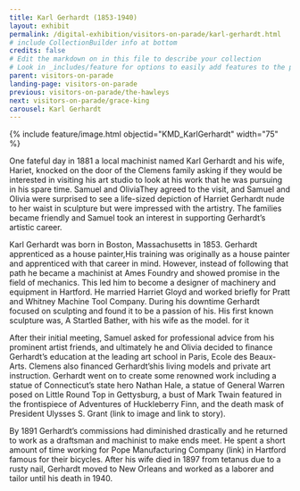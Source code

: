 ```yaml
---
title: Karl Gerhardt (1853-1940)
layout: exhibit
permalink: /digital-exhibition/visitors-on-parade/karl-gerhardt.html
# include CollectionBuilder info at bottom
credits: false
# Edit the markdown on in this file to describe your collection
# Look in _includes/feature for options to easily add features to the page
parent: visitors-on-parade
landing-page: visitors-on-parade
previous: visitors-on-parade/the-hawleys
next: visitors-on-parade/grace-king
carousel: Karl Gerhardt
---
```


{% include feature/image.html objectid="KMD_KarlGerhardt" width="75" %}

One fateful day in 1881 a local machinist named Karl Gerhardt and his wife, Hariet, knocked on the door of the Clemens family asking if they would be interested in visiting his art studio to look at his work that he was pursuing in his spare time. Samuel and OliviaThey agreed  to the visit, and Samuel and Olivia were surprised to see a life-sized depiction of Harriet Gerhardt nude to her waist in sculpture but were impressed with the artistry. The families became friendly and Samuel took an interest in supporting Gerhardt’s artistic career.

Karl Gerhardt was born in Boston, Massachusetts in 1853. Gerhardt apprenticed as a house painter,His training was originally as a house painter and apprenticed with that career in mind. However, instead of following that path he became a machinist at Ames Foundry and showed promise in the field of mechanics. This led him to become a designer of machinery and equipment in Hartford. He married Harriet Gloyd and worked briefly for Pratt and Whitney Machine Tool Company. During his downtime Gerhardt focused on sculpting and found it to be a passion of his. His first known sculpture was, A Startled Bather, with his wife as the model. for it

After their initial meeting, Samuel asked for professional advice from his prominent artist friends, and ultimately  he and Olivia decided to finance Gerhardt’s education at the leading art school in Paris, Ecole des Beaux-Arts. Clemens also financed Gerhardt’shis living models and private art instruction. Gerhardt went on to create some renowned work including a statue of Connecticut’s state hero Nathan Hale, a statue of General Warren posed on Little Round Top in Gettysburg, a bust of Mark Twain featured in the frontispiece of Adventures of Huckleberry Finn, and the death mask of President Ulysses S. Grant (link to image and link to story). 

By 1891 Gerhardt’s commissions had diminished drastically and he returned to work as a draftsman and machinist to make ends meet. He spent a short amount of time working for Pope Manufacturing Company (link) in Hartford famous for their bicycles. After his wife died in 1897 from tetanus due to a rusty nail, Gerhardt moved to New Orleans and worked as a laborer and tailor until his death in 1940. 
